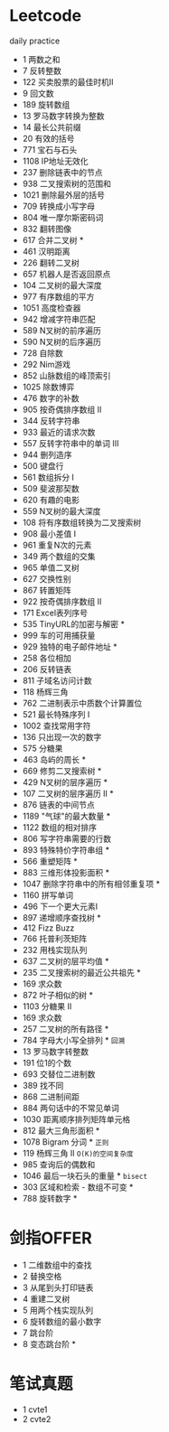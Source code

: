 # Leetcode
 daily practice
- 1 两数之和
- 7 反转整数
- 122 买卖股票的最佳时机II
- 9 回文数
- 189 旋转数组
- 13 罗马数字转换为整数
- 14 最长公共前缀
- 20 有效的括号
- 771 宝石与石头
- 1108 IP地址无效化
- 237 删除链表中的节点
- 938 二叉搜索树的范围和
- 1021 删除最外层的括号
- 709 转换成小写字母
- 804 唯一摩尔斯密码词
- 832 翻转图像
- 617 合并二叉树 *
- 461 汉明距离
- 226 翻转二叉树
- 657 机器人是否返回原点
- 104 二叉树的最大深度
- 977 有序数组的平方
- 1051 高度检查器
- 942 增减字符串匹配
- 589 N叉树的前序遍历
- 590 N叉树的后序遍历
- 728 自除数
- 292 Nim游戏
- 852 山脉数组的峰顶索引
- 1025 除数博弈
- 476 数字的补数
- 905 按奇偶排序数组 II
- 344 反转字符串
- 933 最近的请求次数
- 557 反转字符串中的单词 III
- 944 删列造序
- 500 键盘行
- 561 数组拆分 I
- 509 斐波那契数
- 620 有趣的电影
- 559 N叉树的最大深度
- 108 将有序数组转换为二叉搜索树
- 908 最小差值 I
- 961 重复N次的元素
- 349 两个数组的交集
- 965 单值二叉树
- 627 交换性别
- 867 转置矩阵
- 922 按奇偶排序数组 II
- 171 Excel表列序号
- 535 TinyURL的加密与解密 *
- 999 车的可用捕获量
- 929 独特的电子邮件地址 *
- 258 各位相加
- 206 反转链表
- 811 子域名访问计数
- 118 杨辉三角
- 762 二进制表示中质数个计算置位
- 521 最长特殊序列 I
- 1002 查找常用字符
- 136 只出现一次的数字
- 575 分糖果
- 463 岛屿的周长 *
- 669 修剪二叉搜索树 *
- 429 N叉树的层序遍历 *
- 107 二叉树的层序遍历 II *
- 876 链表的中间节点
- 1189 "气球"的最大数量 *
- 1122 数组的相对排序
- 806 写字符串需要的行数
- 893 特殊特价字符串组 *
- 566 重塑矩阵 * 
- 883 三维形体投影面积 *
- 1047 删除字符串中的所有相邻重复项 *
- 1160 拼写单词
- 496 下一个更大元素I
- 897 递增顺序查找树 *
- 412 Fizz Buzz
- 766 托普利茨矩阵
- 232 用栈实现队列
- 637 二叉树的层平均值 *
- 235 二叉搜索树的最近公共祖先 *
- 169 求众数
- 872 叶子相似的树 *
- 1103 分糖果 II
- 169 求众数
- 257 二叉树的所有路径 *
- 784 字母大小写全排列 * `回溯`
- 13 罗马数字转整数
- 191 位1的个数
- 693 交替位二进制数
- 389 找不同
- 868 二进制间距
- 884 两句话中的不常见单词
- 1030 距离顺序排列矩阵单元格
- 812 最大三角形面积 *
- 1078 Bigram 分词 * `正则`
- 119 杨辉三角 II `O(K)的空间复杂度`
- 985 查询后的偶数和
- 1046 最后一块石头的重量 * `bisect`
- 303 区域和检索 - 数组不可变 *
- 788 旋转数字 *

# 剑指OFFER
- 1 二维数组中的查找
- 2 替换空格
- 3 从尾到头打印链表
- 4 重建二叉树
- 5 用两个栈实现队列
- 6 旋转数组的最小数字
- 7 跳台阶
- 8 变态跳台阶 *

# 笔试真题
- 1 cvte1
- 2 cvte2